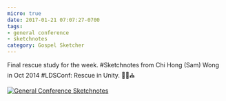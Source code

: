 ```yaml
---
micro: true
date: 2017-01-21 07:07:27-0700
tags:
- general conference
- sketchnotes
category: Gospel Sketcher
---
```


Final rescue study for the week. #Sketchnotes from Chi Hong (Sam) Wong in Oct 2014 #LDSConf: Rescue in Unity. ✍🏼⛪️

[![General Conference Sketchnotes](http://www.gospelsketcher.org/uploads/2018/f45eba2380.jpg)](http://www.gospelsketcher.org/uploads/2018/f45eba2380.jpg)
